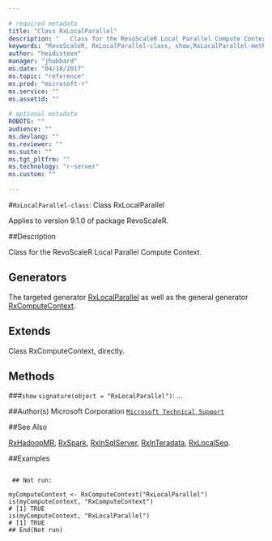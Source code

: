 ```yaml
--- 
 
# required metadata 
title: "Class RxLocalParallel" 
description: "   Class for the RevoScaleR Local Parallel Compute Context.   " 
keywords: "RevoScaleR, RxLocalParallel-class, show,RxLocalParallel-method, classes" 
author: "heidisteen" 
manager: "jhubbard" 
ms.date: "04/18/2017" 
ms.topic: "reference" 
ms.prod: "microsoft-r" 
ms.service: "" 
ms.assetid: "" 
 
# optional metadata 
ROBOTS: "" 
audience: "" 
ms.devlang: "" 
ms.reviewer: "" 
ms.suite: "" 
ms.tgt_pltfrm: "" 
ms.technology: "r-server" 
ms.custom: "" 
 
--- 
```

 
 
 
 
 #`RxLocalParallel-class`: Class RxLocalParallel

 Applies to version 9.1.0 of package RevoScaleR.
 
 ##Description
 
Class for the RevoScaleR Local Parallel Compute Context.  
 
 
 ## Generators 

 
The targeted generator [RxLocalParallel](RxLocalParallel.md) as well as the general generator
[RxComputeContext](../../r-reference/revoscaler/rxcomputecontext.md).
 
 ## Extends 

 
Class RxComputeContext, directly.
 
 ## Methods 

 


###`show`
`signature(object = "RxLocalParallel")`: ...



 
 ##Author(s)
 Microsoft Corporation [`Microsoft Technical Support`](https://go.microsoft.com/fwlink/?LinkID=698556&clcid=0x409)
 
 
 ##See Also
 
[RxHadoopMR](RxHadoopMR.md),
[RxSpark](RxSpark.md),
[RxInSqlServer](RxInSqlServer.md),
[RxInTeradata](RxInTeradata.md),
[RxLocalSeq](RxLocalSeq.md).
   
 ##Examples

 ```
   
  ## Not run:
 
myComputeContext <- RxComputeContext("RxLocalParallel")
is(myComputeContext, "RxComputeContext")
# [1] TRUE
is(myComputeContext, "RxLocalParallel")
# [1] TRUE
 ## End(Not run) 
  
 
```
 
 
